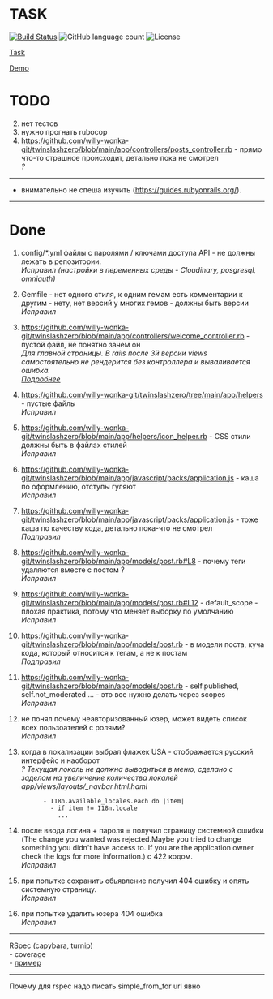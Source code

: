 # TASK

[![Build Status](https://app.travis-ci.com/willy-wonka-git/twinslashzero.svg?branch=main)](https://app.travis-ci.com/willy-wonka-git/twinslashzero) ![GitHub language count](https://img.shields.io/github/languages/count/willy-wonka-git/twinslashzero?style=social) ![License](https://img.shields.io/badge/license-MIT%20license-blue)

[Task](https://docs.google.com/document/d/1390ZczB-uCVaH0bsxH0qKALk1YQAeK9yta7LalW1hvo/edit#heading=h.800vgi95v9ga)

[Demo](https://blooming-journey-21325.herokuapp.com/)

# TODO
2) нет тестов  
3) нужно прогнать rubocop  
4) https://github.com/willy-wonka-git/twinslashzero/blob/main/app/controllers/posts_controller.rb - прямо что-то страшное происходит, детально пока не смотрел   
    *?*
---
- внимательно не спеша изучить (https://guides.rubyonrails.org/).  
---

# Done

1) config/*.yml файлы с паролями / ключами доступа API - не должны лежать в репозитории.  
    *Исправил (настройки в переменных среды - Cloudinary, posgresql, omniauth)*

5) Gemfile - нет одного стиля, к одним гемам есть комментарии к другим - нету, нет версий у многих гемов - должны быть версии  
    *Исправил*

6) https://github.com/willy-wonka-git/twinslashzero/blob/main/app/controllers/welcome_controller.rb - пустой файл, не понятно зачем он  
    *Для главной страницы. В rails после 3й версии views самостоятельно не рендерится без контроллера и вываливается ошибка.     
    [Подробнее](https://stackoverflow.com/questions/1352420/rails-view-without-a-controller/14249363)*
 
7) https://github.com/willy-wonka-git/twinslashzero/tree/main/app/helpers - пустые файлы  
    *Исправил*

8) https://github.com/willy-wonka-git/twinslashzero/blob/main/app/helpers/icon_helper.rb - CSS стили должны быть в файлах стилей  
    *Исправил*

9) https://github.com/willy-wonka-git/twinslashzero/blob/main/app/javascript/packs/application.js - каша по оформлению, отступы гуляют  
    *Исправил*

10) https://github.com/willy-wonka-git/twinslashzero/blob/main/app/javascript/packs/application.js - тоже каша по качеству кода, детально пока-что не смотрел  
    *Подправил*

11) https://github.com/willy-wonka-git/twinslashzero/blob/main/app/models/post.rb#L8 - почему теги удаляются вместе с постом ?  
    *Исправил*

12) https://github.com/willy-wonka-git/twinslashzero/blob/main/app/models/post.rb#L12 - default_scope - плохая практика, потому что меняет выборку по умолчанию  
    *Исправил*

13) https://github.com/willy-wonka-git/twinslashzero/blob/main/app/models/post.rb - в модели поста, куча кода, который относится к тегам, а не к постам  
    *Подправил*

14) https://github.com/willy-wonka-git/twinslashzero/blob/main/app/models/post.rb - self.published, self.not_moderated ... - это все нужно делать через scopes  
    *Исправил*

15) не понял почему неавторизованный юзер, может видеть список всех пользоателей с ролями?  
    *Исправил*
    
16) когда в локализации выбрал флажек USA - отображается русский интерфейс и наоборот  
    *? Текущая локаль не должна выводиться в меню, сделано с заделом на увеличение количества локалей*  
    *app/views/layouts/_navbar.html.haml*
    ``` 
          - I18n.available_locales.each do |item|
            - if item != I18n.locale
              ...
    ```
17) после ввода логина + пароля = получил страницу системной ошибки (The change you wanted was rejected.Maybe you tried to change something you didn't have access to. If you are the application owner check the logs for more information.) с 422 кодом.  
    *Исправил*

18) при попытке сохранить обьявление получил 404 ошибку и опять системную страницу.  
    *Исправил*

19) при попытке удалить юзера 404 ошибка  
    *Исправил*
    
---
RSpec (capybara, turnip)   
	- coverage  
	- [пример](https://semaphoreci.com/community/tutorials/how-to-test-rails-models-with-rspec)

---
Почему для rspec надо писать simple_from_for url явно
